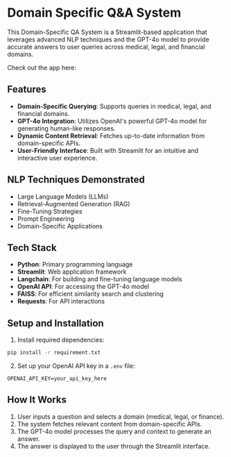 # Domain Specific Q&A System

This Domain-Specific QA System is a Streamlit-based application that leverages advanced NLP techniques and the GPT-4o model to provide accurate answers to user queries across medical, legal, and financial domains.

Check out the app here: 

## Features
- **Domain-Specific Querying**: Supports queries in medical, legal, and financial domains.
- **GPT-4o Integration**: Utilizes OpenAI's powerful GPT-4o model for generating human-like responses.
- **Dynamic Content Retrieval**: Fetches up-to-date information from domain-specific APIs.
- **User-Friendly Interface**: Built with Streamlit for an intuitive and interactive user experience.

## NLP Techniques Demonstrated
- Large Language Models (LLMs)
- Retrieval-Augmented Generation (RAG)
- Fine-Tuning Strategies
- Prompt Engineering
- Domain-Specific Applications

## Tech Stack
- **Python**: Primary programming language
- **Streamlit**: Web application framework
- **Langchain**: For building and fine-tuning language models
- **OpenAI API**: For accessing the GPT-4o model
- **FAISS**: For efficient similarity search and clustering
- **Requests**: For API interactions

## Setup and Installation
1. Install required dependencies:
```bash
pip install -r requirement.txt
```

2. Set up your OpenAI API key in a `.env` file:
```
OPENAI_API_KEY=your_api_key_here
```

## How It Works
1. User inputs a question and selects a domain (medical, legal, or finance).
2. The system fetches relevant content from domain-specific APIs.
3. The GPT-4o model processes the query and context to generate an answer.
4. The answer is displayed to the user through the Streamlit interface.
